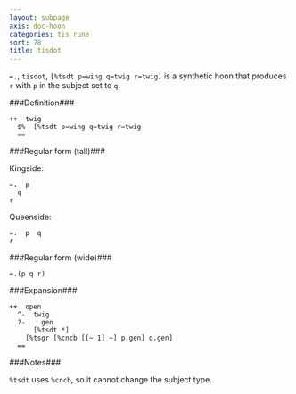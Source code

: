 ```yaml
---
layout: subpage
axis: doc-hoon
categories: tis rune
sort: 78
title: tisdot
---
```




`=.`, `tisdot`, `[%tsdt p=wing q=twig r=twig]` is a synthetic 
hoon that produces `r` with `p` in the subject set to `q`.

###Definition###

    ++  twig  
      $%  [%tsdt p=wing q=twig r=twig
      ==

###Regular form (tall)###

Kingside:

    =.  p 
      q
    r

Queenside:

    =.  p  q
    r

###Regular form (wide)###

    =.(p q r)

###Expansion###
    
    ++  open
      ^-  twig
      ?-    gen
          [%tsdt *]
        [%tsgr [%cncb [[~ 1] ~] p.gen] q.gen]
      ==

###Notes###

`%tsdt` uses `%cncb`, so it cannot change the subject type.
